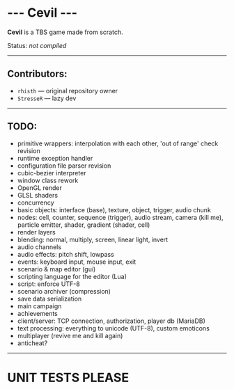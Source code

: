 ﻿# --- Cevil ---
__Cevil__ is a TBS game made from scratch.

Status: *not compiled*
___
## Contributors:
- `rhisth` — original repository owner
- `StresseR` — lazy dev
___
## TODO:
- primitive wrappers: interpolation with each other, 'out of range' check revision
- runtime exception handler
- configuration file parser revision
- cubic-bezier interpreter
- window class rework
- OpenGL render
- GLSL shaders
- concurrency
- basic objects: interface (base), texture, object, trigger, audio chunk
- nodes: cell, counter, sequence (trigger), audio stream, camera (kill me), particle emitter, shader, gradient (shader, cell)
- render layers
- blending: normal, multiply, screen, linear light, invert
- audio channels
- audio effects: pitch shift, lowpass
- events: keyboard input, mouse input, exit
- scenario & map editor (gui)
- scripting language for the editor (Lua)
- script: enforce UTF-8
- scenario archiver (compression)
- save data serialization
- main campaign
- achievements
- client/server: TCP connection, authorization, player db (MariaDB)
- text processing: everything to unicode (UTF-8), custom emoticons
- multiplayer (revive me and kill again)
- anticheat?
___
# UNIT TESTS PLEASE